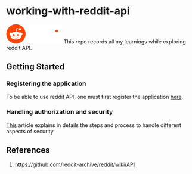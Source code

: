 # working-with-reddit-api
<img src="Reddit_Lockup_OnDark.png" alt="drawing" width="150px" height="auto"/>
This repo records all my learnings while exploring reddit API.

## Getting Started
### Registering the application
To be able to use reddit API, one must first register the application [here](https://www.reddit.com/prefs/apps).

### Handling authorization and security
[This](https://github.com/reddit-archive/reddit/wiki/OAuth2) article explains in details the steps and process to handle different aspects of security.

## References
1. https://github.com/reddit-archive/reddit/wiki/API
